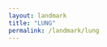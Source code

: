 ```yaml
---
layout: landmark
title: "LUNG"
permalink: /landmark/lung
---
```


<!-- Replace this with article content for LUNG -->

